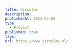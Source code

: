 ```yaml
---
title: Circulaw
description: 
publishedAt: 2023-05-09
type:
  - Project
published: true
tags: 
url: https://www.circulaw.nl/
---
```

